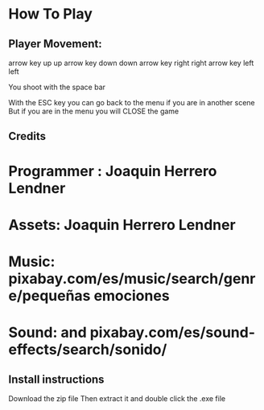# How To Play

## Player Movement:
arrow key up	up
arrow key down
	down
arrow key right
	right
arrow key left
	left

You shoot with the space bar


With the ESC key you can go back to the menu if you are in another scene
But if you are in the menu you will CLOSE the game
## Credits

# Programmer : Joaquin Herrero Lendner

# Assets: Joaquin Herrero Lendner

# Music: pixabay.com/es/music/search/genre/pequeñas emociones

 # Sound: and pixabay.com/es/sound-effects/search/sonido/

## Install instructions

Download the zip file
Then extract it and double click the .exe file
